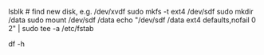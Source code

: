 lsblk   # find new disk, e.g. /dev/xvdf
sudo mkfs -t ext4 /dev/sdf
sudo mkdir /data
sudo mount /dev/sdf /data
echo "/dev/sdf /data ext4 defaults,nofail 0 2" | sudo tee -a /etc/fstab

df -h
